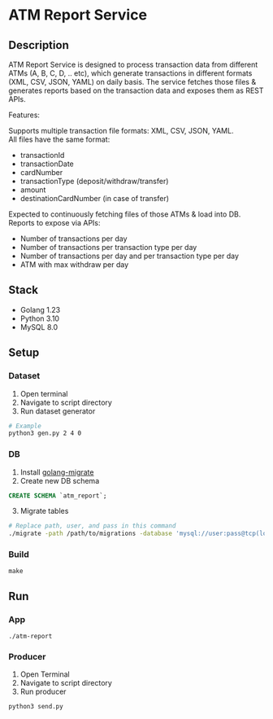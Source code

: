 # ATM Report Service

## Description
ATM Report Service is designed to process transaction data from different ATMs (A, B, C, D, .. etc), which generate transactions in different formats (XML, CSV, JSON, YAML) on daily basis. The service fetches those files & generates reports based on the transaction data and exposes them as REST APIs.

Features:  

Supports multiple transaction file formats: XML, CSV, JSON, YAML.  
All files have the same format:

- transactionId
- transactionDate
- cardNumber
- transactionType (deposit/withdraw/transfer)
- amount
- destinationCardNumber (in case of transfer)

Expected to continuously fetching files of those ATMs & load into DB.  
Reports to expose via APIs:

- Number of transactions per day
- Number of transactions per transaction type per day
- Number of transactions per day and per transaction type per day
- ATM with max withdraw per day

## Stack

- Golang 1.23
- Python 3.10
- MySQL 8.0

## Setup

### Dataset

1. Open terminal
2. Navigate to script directory
3. Run dataset generator
```bash
# Example
python3 gen.py 2 4 0
```

### DB

1. Install [golang-migrate](https://github.com/golang-migrate/migrate/tree/master/cmd/migrate#installation)
2. Create new DB schema
```sql
CREATE SCHEMA `atm_report`;
```
3. Migrate tables
```bash
# Replace path, user, and pass in this command
./migrate -path /path/to/migrations -database 'mysql://user:pass@tcp(localhost:3306)/atm_report' up
```

### Build
`make`

## Run

### App
`./atm-report`

### Producer
1. Open Terminal
2. Navigate to script directory
3. Run producer
```bash
python3 send.py
```
